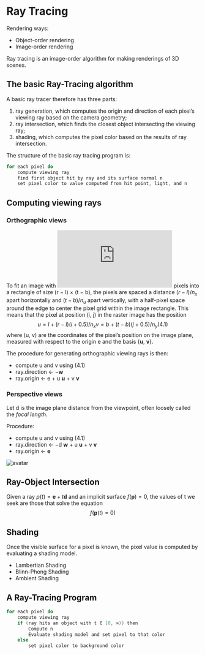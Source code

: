 # Ray Tracing

Rendering ways:
- Object-order rendering
- Image-order rendering

Ray tracing is an image-order algorithm for making renderings of 3D scenes.

## The basic Ray-Tracing algorithm

A basic ray tracer therefore has three parts:
1. ray generation, which computes the origin and direction of each pixel’s viewing ray based on the camera geometry;
2. ray intersection, which finds the closest object intersecting the viewing ray;
3. shading, which computes the pixel color based on the results of ray intersection.

The structure of the basic ray tracing program is:
```c
for each pixel do
    compute viewing ray
    find first object hit by ray and its surface normal n
    set pixel color to value computed from hit point, light, and n
```

## Computing viewing rays

### Orthographic views

To fit an image with ![](http://latex.codecogs.com/gif.latex?n_x*n_y) pixels into a rectangle of size (r − l) × (t − b), the pixels are spaced a distance $(r − l)/n_x$ apart horizontally and $(t − b)/n_u$ apart vertically, with a half-pixel space around the edge to center the pixel grid within the image rectangle. This means that the pixel at position (i, j) in the raster image has the position
$$  
u = l + (r − l)(i + 0.5)/n_x
v = b + (t − b)(j + 0.5)/n_y(4.1)
$$
where (u, v) are the coordinates of the pixel’s position on the image plane, measured with respect to the origin e and the basis {**u**, **v**}.

The procedure for generating orthographic viewing rays is then:

- compute u and v using (4.1)
- ray.direction ← −**w**
- ray.origin ← e + u **u** + v **v**

### Perspective views

Let d is the image plane distance from the viewpoint, often loosely called the *focal length*.

Procedure:

- compute u and v using (4.1)
- ray.direction ← −d **w** + u **u** + v **v**
- ray.origin ← **e**

![avatar]("https://github.com/chronoby/note/blob/master/CG/Image/Views.png")

## Ray-Object Intersection

Given a ray $p(t)=\textbf{e}+t\textbf{d}$ and an implicit surface $f(\textbf{p})=0$, the values of t we seek are those that solve the equation
$$f(\textbf{p}(t)=0)$$

## Shading
Once the visible surface for a pixel is known, the pixel value is computed by evaluating a shading model.
- Lambertian Shading
- Blinn-Phong Shading
- Ambient Shading

## A Ray-Tracing Program
```c
for each pixel do
    compute viewing ray
    if (ray hits an object with t ∈ [0, ∞)) then
        Compute n
        Evaluate shading model and set pixel to that color
    else
        set pixel color to background color
```

